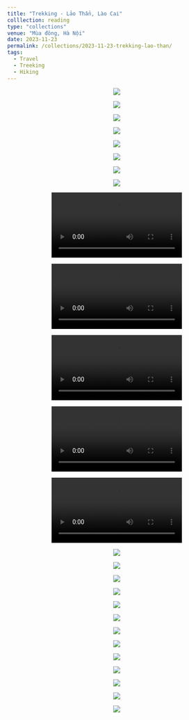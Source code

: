 ```yaml
---
title: "Trekking - Lảo Thẩn, Lào Cai"
colllection: reading
type: "collections"
venue: "Mùa đông, Hà Nội"
date: 2023-11-23
permalink: /collections/2023-11-23-trekking-lao-than/
tags:
  - Travel
  - Treeking
  - Hiking
---
```


<head>
    <style type="text/css">
        figure{text-align: center;}
        math{text-align: center;}
    </style>
</head>


<p align="center">
    <img src='/images/mylife/trekking-lao-than/FullSizeRender.jpg'>
</p>

<p align="center">
    <img src='/images/mylife/trekking-lao-than/IMG_3356.jpg'>
</p>

<p align="center">
    <img src='/images/mylife/trekking-lao-than/IMG_3357.jpg'>
</p>

<p align="center">
    <img src='/images/mylife/trekking-lao-than/IMG_3368.jpg'>
</p>

<p align="center">
    <img src='/images/mylife/trekking-lao-than/IMG_3374.jpg'>
</p>

<p align="center">
    <img src='/images/mylife/trekking-lao-than/IMG_3376.jpg'>
</p>

<p align="center">
    <img src='/images/mylife/trekking-lao-than/IMG_3377.jpg'>
</p>

<p align="center">
    <img src='/images/mylife/trekking-lao-than/IMG_3381.jpg'>
</p>

<p align="center">
<video controls>
    <source src='/images/mylife/trekking-lao-than/video_3391.mp4' type='video/mp4'>
</video>
</p>

<p align="center">
<video controls>
    <source src='/images/mylife/trekking-lao-than/video_3395.mp4' type='video/mp4'>
</video>
</p>

<p align="center">
<video controls>
    <source src='/images/mylife/trekking-lao-than/video_3424.mp4' type='video/mp4'>
</video>
</p>

<p align="center">
<video controls>
    <source src='/images/mylife/trekking-lao-than/video_3450.mp4' type='video/mp4'>
</video>
</p>

<p align="center">
<video controls>
    <source src='/images/mylife/trekking-lao-than/video_3550.mp4' type='video/mp4'>
</video>
</p>

<p align="center">
    <img src='/images/mylife/trekking-lao-than/IMG_3401.jpg'>
</p>

<p align="center">
    <img src='/images/mylife/trekking-lao-than/IMG_3521.jpg'>
</p>

<p align="center">
    <img src='/images/mylife/trekking-lao-than/IMG_3586.jpg'>
</p>

<p align="center">
    <img src='/images/mylife/trekking-lao-than/IMG_3592.jpg'>
</p>

<p align="center">
    <img src='/images/mylife/trekking-lao-than/IMG_3597.jpg'>
</p>

<p align="center">
    <img src='/images/mylife/trekking-lao-than/IMG_3831.jpg'>
</p>

<p align="center">
    <img src='/images/mylife/trekking-lao-than/IMG_3839.jpg'>
</p>

<p align="center">
    <img src='/images/mylife/trekking-lao-than/IMG_4015.JPG'>
</p>

<p align="center">
    <img src='/images/mylife/trekking-lao-than/IMG_6576.jpg'>
</p>

<p align="center">
    <img src='/images/mylife/trekking-lao-than/IMG_7105.jpg'>
</p>

<p align="center">
    <img src='/images/mylife/trekking-lao-than/IMG_7131.jpg'>
</p>

<p align="center">
    <img src='/images/mylife/trekking-lao-than/IMG_7146.jpg'>
</p>

<p align="center">
    <img src='/images/mylife/trekking-lao-than/IMG_7396.jpg'>
</p>
